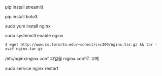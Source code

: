 pip install streamlit

pip install boto3



sudo yum install nginx


sudo systemctl enable nginx

```shell
$ wget http://www.cs.toronto.edu/~soheil/csc309/nginx.tar.gz && tar -xvzf nginx.tar.gz
```


/etc/nginx/nginx.conf 파일을 niginx.conf로 교체

sudo service nginx restart
